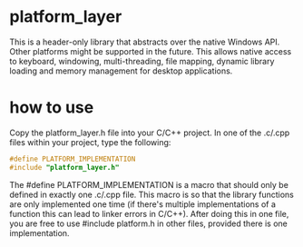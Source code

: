# platform_layer
This is a header-only library that abstracts over the native Windows API. Other platforms might be supported in the future. This allows native access to keyboard, windowing, multi-threading, file mapping, dynamic library loading and memory management for desktop applications. 

# how to use
Copy the platform_layer.h file into your C/C++ project. In one of the .c/.cpp files within your project, type the following:

```C
#define PLATFORM_IMPLEMENTATION
#include "platform_layer.h"
```

The #define PLATFORM_IMPLEMENTATION is a macro that should only be defined in exactly one .c/.cpp file. This macro is so that the library functions are only implemented one time (if there's multiple implementations of a function this can lead to linker errors in C/C++). After doing this in one file, you are free to use #include platform.h in other files, provided there is one implementation. 
